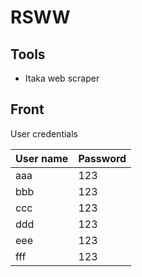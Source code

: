 # RSWW

## Tools
- Itaka web scraper

## Front
User credentials

| User name | Password | 
|-----------|----------|
| aaa       | 123      |
| bbb       | 123      |
| ccc       | 123      |
| ddd       | 123      |
| eee       | 123      |
| fff       | 123      |

